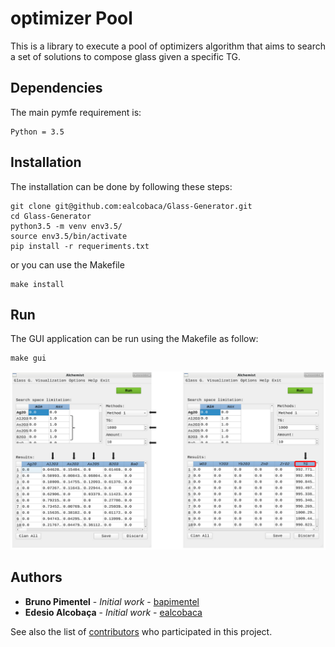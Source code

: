 # optimizer Pool
This is a library to execute a pool of optimizers algorithm that aims to search a set of solutions to compose glass given a specific TG.


## Dependencies
The main pymfe requirement is:
```
Python = 3.5
```


## Installation
The installation can be done by following these steps:
```
git clone git@github.com:ealcobaca/Glass-Generator.git
cd Glass-Generator
python3.5 -m venv env3.5/
source env3.5/bin/activate
pip install -r requeriments.txt
```

or you can use the Makefile
```
make install
```

## Run
The GUI application can be run using the Makefile as follow:
```
make gui
```
![Alchemist](https://github.com/ealcobaca/Glass-Generator/blob/master/alchemist-2018.png?raw=true)


## Authors
* **Bruno Pimentel** - *Initial work* - [bapimentel](https://github.com/bapimentel)
* **Edesio Alcobaça** - *Initial work* - [ealcobaca](https://github.com/ealcobaca)

See also the list of [contributors](https://github.com/ealcobaca/Glass-Generator/graphs/contributors) who participated in this project.


